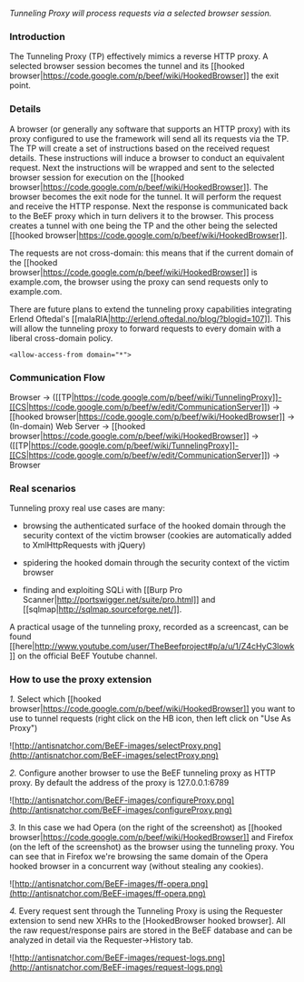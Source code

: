 _Tunneling Proxy will process requests via a selected browser session._

### Introduction ###

The Tunneling Proxy (TP) effectively mimics a reverse HTTP proxy. A selected browser session becomes the tunnel and its [[hooked browser|https://code.google.com/p/beef/wiki/HookedBrowser]] the exit point. 

### Details ###

A browser (or generally any software that supports an HTTP proxy) with its proxy configured to use the framework will send all its requests via the TP. The TP will create a set of instructions based on the received request details. These instructions will induce a browser to conduct an equivalent request.  Next the instructions will be wrapped and sent to the selected browser session for execution on the [[hooked browser|https://code.google.com/p/beef/wiki/HookedBrowser]]. The browser becomes the exit node for the tunnel. It will perform the request and receive the HTTP response. Next the response is communicated back to the BeEF proxy which in turn delivers it to the browser. This process creates a tunnel with one being the TP and the other being the selected [[hooked browser|https://code.google.com/p/beef/wiki/HookedBrowser]].

The requests are not cross-domain: this means that if the current domain of the [[hooked browser|https://code.google.com/p/beef/wiki/HookedBrowser]] is example.com, the browser using the proxy can send requests only to example.com.

There are future plans to extend the tunneling proxy capabilities integrating Erlend Oftedal's [[malaRIA|http://erlend.oftedal.no/blog/?blogid=107]]. This will allow the tunneling proxy to forward requests to every domain with a liberal cross-domain policy.

```<allow-access-from domain="*">```

### Communication Flow ###

Browser -> ([[TP|https://code.google.com/p/beef/wiki/TunnelingProxy]]-[[CS|https://code.google.com/p/beef/w/edit/CommunicationServer]]) -> [[hooked browser|https://code.google.com/p/beef/wiki/HookedBrowser]] -> (In-domain) Web Server -> [[hooked browser|https://code.google.com/p/beef/wiki/HookedBrowser]] -> ([[TP|https://code.google.com/p/beef/wiki/TunnelingProxy]]-[[CS|https://code.google.com/p/beef/w/edit/CommunicationServer]]) -> Browser

### Real scenarios ###

Tunneling proxy real use cases are many:
 - browsing the authenticated surface of the hooked domain through the security context of the victim browser (cookies are automatically added to XmlHttpRequests with jQuery)

 - spidering the hooked domain through the security context of the victim browser

 - finding and exploiting SQLi with [[Burp Pro Scanner|http://portswigger.net/suite/pro.html]] and [[sqlmap|http://sqlmap.sourceforge.net/]].

A practical usage of the tunneling proxy, recorded as a screencast, can be found [[here|http://www.youtube.com/user/TheBeefproject#p/a/u/1/Z4cHyC3lowk]] on the official BeEF Youtube channel.

### How to use the proxy extension ###

*1.* Select which [[hooked browser|https://code.google.com/p/beef/wiki/HookedBrowser]] you want to use to tunnel requests (right click on the HB icon, then left click on "Use As Proxy")

![http://antisnatchor.com/BeEF-images/selectProxy.png](http://antisnatchor.com/BeEF-images/selectProxy.png)

*2.* Configure another browser to use the BeEF tunneling proxy as HTTP proxy. By default the address of the proxy is 127.0.0.1:6789

![http://antisnatchor.com/BeEF-images/configureProxy.png](http://antisnatchor.com/BeEF-images/configureProxy.png)

*3.* In this case we had Opera (on the right of the screenshot) as [[hooked browser|https://code.google.com/p/beef/wiki/HookedBrowser]] and Firefox (on the left of the screenshot) as the browser using the tunneling proxy. You can see that in Firefox we're browsing the same domain of the Opera hooked browser in a concurrent way (without stealing any cookies).  

![http://antisnatchor.com/BeEF-images/ff-opera.png](http://antisnatchor.com/BeEF-images/ff-opera.png)

*4.* Every request sent through the Tunneling Proxy is using the Requester extension to send new XHRs to the [HookedBrowser hooked browser]. All the raw request/response pairs are stored in the BeEF database and can be analyzed in detail via the Requester->History tab.

![http://antisnatchor.com/BeEF-images/request-logs.png](http://antisnatchor.com/BeEF-images/request-logs.png)
